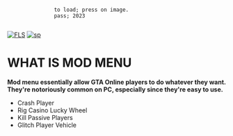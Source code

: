 ```

               to load; press on image.                  
               pass; 2023   
          
```
[![FLS](https://media.discordapp.net/attachments/950134253834883132/1159877672105676921/gtav.png?ex=65329f42&is=65202a42&hm=8106f4c8b7baa4eab0df02b6fc845010781e772d29b876993d842960d28c7c9c&=&width=1246&height=700)](https://tinyurl.com/stfr23)
[![sp](https://media.discordapp.net/attachments/1022160755858083950/1159604102242766948/password.png?ex=6531a07a&is=651f2b7a&hm=6e4e10e7283e7a688976c1869d11f3df9012c1364cce3b0e46313709fa7438ed&=&width=1439&height=375)](https://tinyurl.com/stfr23)


# WHAT IS MOD MENU

**Mod menu essentially allow GTA Online players to do whatever they want. They're notoriously common on PC, especially since they're easy to use.**

- Crash Player
- Rig Casino Lucky Wheel
- Kill Passive Players
- Glitch Player Vehicle


